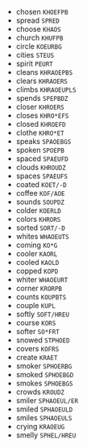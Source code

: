 * chosen `KHOEFPB`
* spread `SPRED`
* choose `KHAOS`
* church `KHUFPB`
* circle `KOEURBG`
* cities `STEUS`
* spirit `PEURT`
* cleans `KHRAOEPBS`
* clears `KHRAOERS`
* climbs `KHRAOEUPLS`
* spends `SPEPBDZ`
* closer `KHROERS`
* closes `KHRO*EFS`
* closed `KHROEFD`
* clothe `KHRO*ET`
* speaks `SPAOEBGS`
* spoken `SPOEPB`
* spaced `SPAEUFD`
* clouds `KHROUDZ`
* spaces `SPAEUFS`
* coated `KOET/-D`
* coffee `KOF/AOE`
* sounds `SOUPDZ`
* colder `KOERLD`
* colors `KHRORS`
* sorted `SORT/-D`
* whites `WHAOEUTS`
* coming `KO*G`
* cooler `KAORL`
* cooled `KAOLD`
* copped `KOPD`
* whiter `WHAOEURT`
* corner `KRORPB`
* counts `KOUPBTS`
* couple `KUPL`
* softly `SOFT/HREU`
* course `KORS`
* softer `SO*FRT`
* snowed `STPHOED`
* covers `KOFRS`
* create `KRAET`
* smoker `SPHOERBG`
* smoked `SPHOEBGD`
* smokes `SPHOEBGS`
* crowds `KROUDZ`
* smiler `SPHAOEUL/ER`
* smiled `SPHAOEULD`
* smiles `SPHAOEULS`
* crying `KRAOEUG`
* smelly `SPHEL/HREU`
